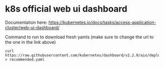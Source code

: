 # k8s official web ui dashboard

Documentation here:
https://kubernetes.io/docs/tasks/access-application-cluster/web-ui-dashboard/


Command to run to download fresh yamls (make sure to change the url to the one in the link above)
```
curl https://raw.githubusercontent.com/kubernetes/dashboard/v2.2.0/aio/deploy/recommended.yaml > recommended.yaml
```


